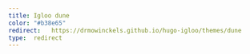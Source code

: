 ```yaml
---
title: Igloo dune
color: "#b38e65"
redirect:   https://drmowinckels.github.io/hugo-igloo/themes/dune
type:  redirect
---
```

